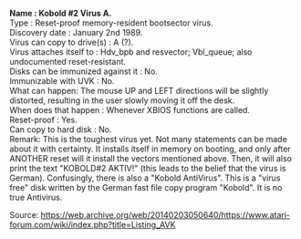 **Name : Kobold #2 Virus A.**<br>
Type : Reset-proof memory-resident bootsector virus.<br>
Discovery date : January 2nd 1989.<br>
Virus can copy to drive(s) : A (?).<br>
Virus attaches itself to : Hdv_bpb and resvector; Vbl_queue; also undocumented reset-resistant. <br>
Disks can be immunized against it : No.<br>
Immunizable with UVK : No.<br>
What can happen: The mouse UP and LEFT directions will be slightly distorted, resulting in the user slowly moving it off the desk. <br>
When does that happen : Whenever XBIOS functions are called.<br>
Reset-proof : Yes.<br>
Can copy to hard disk : No.<br>
Remark: This is the toughest virus yet. Not many statements can be made about it with certainty. It installs itself in memory on booting, and only after ANOTHER reset will it install the vectors 
mentioned above. Then, it will also print the text "KOBOLD#2 AKTIV!" (this leads to the belief that the virus is German). Confusingly, there is also a "Kobold AntiVirus". This is a "virus 
free" disk written by the German fast file copy program  "Kobold". It is no true Antivirus.


Source: https://web.archive.org/web/20140203050640/https://www.atari-forum.com/wiki/index.php?title=Listing_AVK
